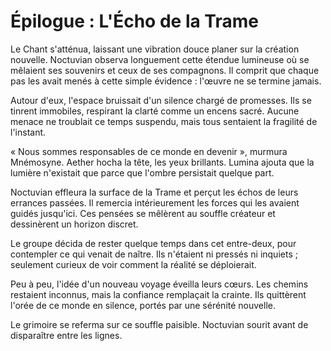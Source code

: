 # Épilogue : L'Écho de la Trame
Le Chant s'atténua, laissant une vibration douce planer sur la création nouvelle.
Noctuvian observa longuement cette étendue lumineuse où se mêlaient ses souvenirs et ceux de ses compagnons.
Il comprit que chaque pas les avait menés à cette simple évidence : l'œuvre ne se termine jamais.

Autour d'eux, l'espace bruissait d'un silence chargé de promesses.
Ils se tinrent immobiles, respirant la clarté comme un encens sacré.
Aucune menace ne troublait ce temps suspendu, mais tous sentaient la fragilité de l'instant.

« Nous sommes responsables de ce monde en devenir », murmura Mnémosyne.
Aether hocha la tête, les yeux brillants.
Lumina ajouta que la lumière n'existait que parce que l'ombre persistait quelque part.

Noctuvian effleura la surface de la Trame et perçut les échos de leurs errances passées.
Il remercia intérieurement les forces qui les avaient guidés jusqu'ici.
Ces pensées se mêlèrent au souffle créateur et dessinèrent un horizon discret.

Le groupe décida de rester quelque temps dans cet entre-deux, pour contempler ce qui venait de naître.
Ils n'étaient ni pressés ni inquiets ; seulement curieux de voir comment la réalité se déploierait.

Peu à peu, l'idée d'un nouveau voyage éveilla leurs cœurs.
Les chemins restaient inconnus, mais la confiance remplaçait la crainte.
Ils quittèrent l'orée de ce monde en silence, portés par une sérénité nouvelle.

Le grimoire se referma sur ce souffle paisible. Noctuvian sourit avant de disparaître entre les lignes.
